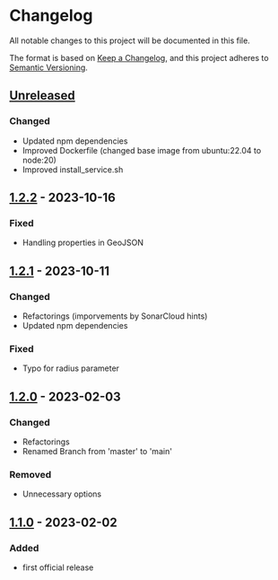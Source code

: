 # Changelog

All notable changes to this project will be documented in this file.

The format is based on [Keep a Changelog](https://keepachangelog.com/en/1.1.0/),
and this project adheres to [Semantic Versioning](https://semver.org/spec/v2.0.0.html).

## [Unreleased]

### Changed

- Updated npm dependencies
- Improved Dockerfile (changed base image from ubuntu:22.04 to node:20)
- Improved install_service.sh

## [1.2.2] - 2023-10-16

### Fixed

- Handling properties in GeoJSON

## [1.2.1] - 2023-10-11

### Changed

- Refactorings (imporvements by SonarCloud hints)
- Updated npm dependencies

### Fixed

- Typo for radius parameter

## [1.2.0] - 2023-02-03

### Changed

- Refactorings
- Renamed Branch from 'master' to 'main'

### Removed

- Unnecessary options

## [1.1.0] - 2023-02-02

### Added

- first official release

[unreleased]: https://github.com/locr-company/isochrone/compare/1.2.2...HEAD
[1.2.2]: https://github.com/locr-company/isochrone/compare/1.2.1...1.2.2
[1.2.1]: https://github.com/locr-company/isochrone/compare/1.2.0...1.2.1
[1.2.0]: https://github.com/locr-company/isochrone/compare/1.1.0...1.2.0
[1.1.0]: https://github.com/locr-company/isochrone/releases/tag/1.1.0